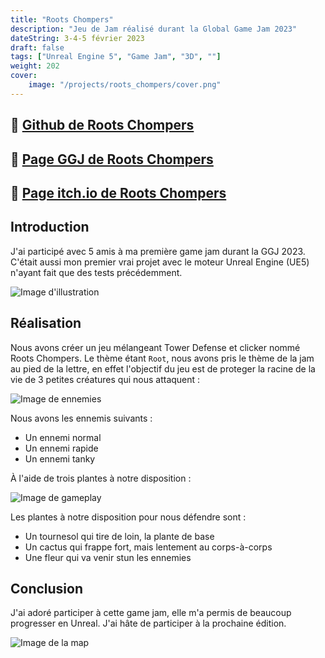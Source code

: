 ```yaml
---
title: "Roots Chompers"
description: "Jeu de Jam réalisé durant la Global Game Jam 2023"
dateString: 3-4-5 février 2023
draft: false
tags: ["Unreal Engine 5", "Game Jam", "3D", ""]
weight: 202
cover:
    image: "/projects/roots_chompers/cover.png"
---
```


## 🔗 [Github de Roots Chompers](https://github.com/LuxemTheFez/Roots-Chompers)
## 🔗 [Page GGJ de Roots Chompers](https://v3.globalgamejam.org/2023/games/roots-chompers-2)
## 🔗 [Page itch.io de Roots Chompers](https://loulaty.itch.io/root-chomper)

## Introduction
J'ai participé avec 5 amis à ma première game jam durant la GGJ 2023. C'était aussi mon premier vrai projet avec le moteur Unreal Engine (UE5) n'ayant fait que des tests précédemment.

![Image d'illustration](/projects/roots_chompers/img4.png)

## Réalisation

Nous avons créer un jeu mélangeant Tower Defense et clicker nommé Roots Chompers. Le thème étant `Root`, nous avons pris le thème de la jam au pied de la lettre, en effet l'objectif du jeu est de proteger la racine de la vie de 3 petites créatures qui nous attaquent : 

![Image de ennemies](/projects/roots_chompers/img1.png)

Nous avons les ennemis suivants :
- Un ennemi normal
- Un ennemi rapide
- Un ennemi tanky

À l'aide de trois plantes à notre disposition : 

![Image de gameplay](/projects/roots_chompers/img2.png)

Les plantes à notre disposition pour nous défendre sont :
- Un tournesol qui tire de loin, la plante de base
- Un cactus qui frappe fort, mais lentement au corps-à-corps
- Une fleur qui va venir stun les ennemies


## Conclusion
J'ai adoré participer à cette game jam, elle m'a permis de beaucoup progresser en Unreal. J'ai hâte de participer à la prochaine édition. 

![Image de la map](/projects/roots_chompers/img3.png)
